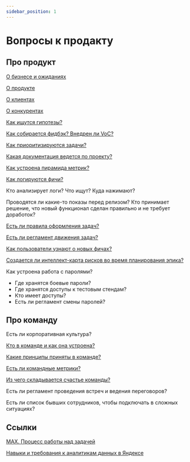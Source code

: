```yaml
---
sidebar_position: 1
---
```

# Вопросы к продакту

## Про продукт

[О бизнесе и ожиданиях](./business.md)

[О продукте](./product.md)

[О клиентах](./customers.md)

[О конкурентах](./competitors.md)

[Как ищутся гипотезы?](./researches/index.md)

[Как собирается фидбэк? Внедрен ли VoC?](./feedback.md)

[Как приоритизируются задачи?](./prioritization/index.md)

[Какая документация ведется по проекту?](../develop/docs/index.md)

[Как устроена пирамида метрик?](./metrics.md)

[Как логируются фичи?](../develop/logs.md)

Кто анализирует логи? Что ищут? Куда нажимают?

Проводятся ли какие-то показы перед релизом? Кто принимает решение, что новый функционал сделан правильно и не требует доработок?

[Есть ли правила оформления задач?](./task-create.md)

[Есть ли регламент движения задач?](./task-movement.md)

[Как пользователи узнают о новых фичах?](./storytelling.md)

[Создается ли интеллект-карта рисков во время планирования эпика?](./risks.md)

Как устроена работа с паролями? 
- Где хранятся боевые пароли?
- Где хранятся доступы к тестовым стендам?
- Кто имеет доступы?
- Есть ли регламент смены паролей?

## Про команду

Есть ли корпоративная культура?

[Кто в команде и как она устроена?](./team.md)

[Какие принципы приняты в команде?](../po/principles/index.md)

[Есть ли командные метрики?](./team-metrics.md)

[Из чего складывается счастье команды?](./happiness.md)

Есть ли регламент проведения встреч и ведения переговоров?

Есть ли список бывших сотрудников, чтобы подключать в сложных ситуациях?

## Ссылки

[МАХ. Процесс работы над задачей](https://thread-acai-078.notion.site/bee55fe5703d4bd5bf621c467cdb0454)

[Навыки и требования к аналитикам данных в Яндексе](https://gopractice.ru/skills/data_analysts_levels/)